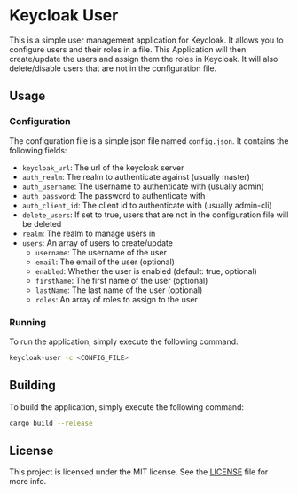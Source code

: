 # Keycloak User
This is a simple user management application for Keycloak. It allows you to configure users and their roles in a file.
This Application will then create/update the users and assign them the roles in Keycloak. It will also delete/disable users that are not in the configuration file.

## Usage
### Configuration
The configuration file is a simple json file named `config.json`. It contains the following fields:
- `keycloak_url`: The url of the keycloak server
- `auth_realm`: The realm to authenticate against (usually master)
- `auth_username`: The username to authenticate with (usually admin)
- `auth_password`: The password to authenticate with
- `auth_client_id`: The client id to authenticate with (usually admin-cli)
- `delete_users`: If set to true, users that are not in the configuration file will be deleted
- `realm`: The realm to manage users in
- `users`: An array of users to create/update
  - `username`: The username of the user
  - `email`: The email of the user (optional)
  - `enabled`: Whether the user is enabled (default: true, optional)
  - `firstName`: The first name of the user (optional)
  - `lastName`: The last name of the user (optional)
  - `roles`: An array of roles to assign to the user

### Running
To run the application, simply execute the following command:

```bash
keycloak-user -c <CONFIG_FILE>
```

## Building
To build the application, simply execute the following command:

```bash
cargo build --release
```

## License
This project is licensed under the MIT license. See the [LICENSE](LICENSE) file for more info.